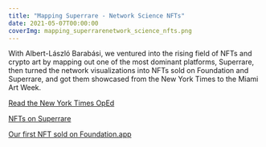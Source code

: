 ```yaml
---
title: "Mapping Superrare - Network Science NFTs"
date: 2021-05-07T00:00:00
coverImg: mapping_superrarenetwork_science_nfts.png
---
```


With Albert-László Barabási, we ventured into the rising field of NFTs and crypto art by mapping out one of the most dominant platforms, Superrare, then turned the network visualizations into NFTs sold on Foundation and Superrare, and got them showcased from the New York Times to the Miami Art Week.

<!--more-->




[Read the New York Times OpEd](https://www.nytimes.com/2021/05/07/opinion/nft-art-market.html)

[NFTs on Superrare](https://superrare.com/barabasilab)

[Our first NFT sold on Foundation.app](https://foundation.app/@BarabasiLab/foundation/35078)
